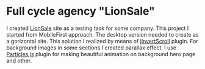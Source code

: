 # Full cycle agency "LionSale"

I created [LionSale](https://dimariabovol.github.io/testing.github.io/) site as a testing task for some company.
This project I started from MobileFirst approach. 
The desktop version needed to create as a gorizontal site. This solution I realized by means of [jInvertScroll](https://github.com/pixxelfactory/jInvertScroll) plugin.
For background images in some sections I created parallax effect.
I use [Particles.js](https://vincentgarreau.com/particles.js/) plugin for making beautiful animation on background hero page and other.
